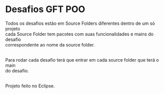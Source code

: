 <h1>Desafios GFT POO</h1>
Todos os desafios estão em Source Folders diferentes dentro de um só projeto <br>
cada Source Folder tem pacotes com suas funcionalidades e mains do desafio <br>correspondente
ao nome da source folder.

<br>Para rodar cada desafio terá que entrar em cada source folder que terá o main <br>do desafio.

<br> Projeto feito no Eclipse.

